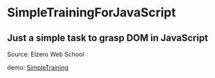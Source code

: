 <h1> SimpleTrainingForJavaScript</h1>
<h2>Just a simple task to grasp DOM in JavaScript</h2>
<p>Source: Elzero Web School</p> 
<p>demo: <a href="https://a7madsam.github.io/SimpleTrainingForJavaScript.github.io/">SimpleTraining</a></p>

